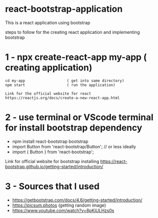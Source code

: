 # react-bootstrap-application
This is a react application using bootstrap 

steps to follow for the creating react application and implementing bootstrap

# 1 - npx create-react-app my-app ( creating application)
    cd my-app                   ( get into same directory)
    npm start                   ( run the application)
    
    Link for the official website for react https://reactjs.org/docs/create-a-new-react-app.html 
    
# 2 - use terminal or VScode terminal for install bootstrap dependency 
  
  - npm install react-bootstrap bootstrap
  - import Button from 'react-bootstrap/Button';
    // or less ideally
  - import { Button } from 'react-bootstrap';

  Link for official website for bootstrap installing https://react-bootstrap.github.io/getting-started/introduction/
  
# 3 - Sources that I used 

  - https://getbootstrap.com/docs/4.6/getting-started/introduction/ 
  - https://picsum.photos (getting random image)
  - https://www.youtube.com/watch?v=8pKjULHzs0s
